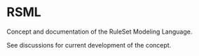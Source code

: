 # RSML
Concept and documentation of the RuleSet Modeling Language.

See discussions for current development of the concept.
